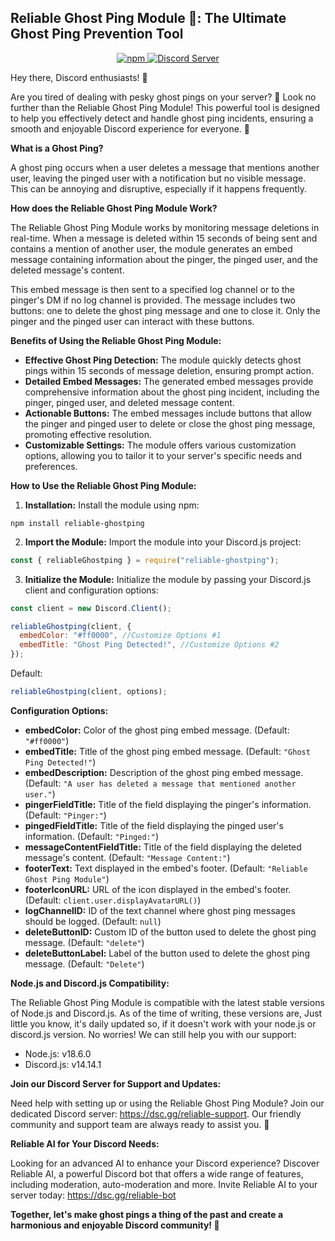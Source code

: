 ## Reliable Ghost Ping Module 👻: The Ultimate Ghost Ping Prevention Tool

<p align="center">
  <a href="https://www.npmjs.com/package/reliable-ghostping">
    <img src="https://img.shields.io/npm/dt/reliable-ghostping?style=for-the-badge" alt="npm" />
  </a>

  <a href="https://discord.com/invite/Rw5gRVqSaK">
    <img src="https://img.shields.io/discord/1029777893112418314?color=5865F2&label=Reliable&style=for-the-badge" alt="Discord Server" />
  </a>
</p>

Hey there, Discord enthusiasts! 👋

Are you tired of dealing with pesky ghost pings on your server? 👻 Look no further than the Reliable Ghost Ping Module! This powerful tool is designed to help you effectively detect and handle ghost ping incidents, ensuring a smooth and enjoyable Discord experience for everyone. 🌟

**What is a Ghost Ping?**

A ghost ping occurs when a user deletes a message that mentions another user, leaving the pinged user with a notification but no visible message. This can be annoying and disruptive, especially if it happens frequently.

**How does the Reliable Ghost Ping Module Work?**

The Reliable Ghost Ping Module works by monitoring message deletions in real-time. When a message is deleted within 15 seconds of being sent and contains a mention of another user, the module generates an embed message containing information about the pinger, the pinged user, and the deleted message's content.

This embed message is then sent to a specified log channel or to the pinger's DM if no log channel is provided. The message includes two buttons: one to delete the ghost ping message and one to close it. Only the pinger and the pinged user can interact with these buttons.

**Benefits of Using the Reliable Ghost Ping Module:**

- **Effective Ghost Ping Detection:** The module quickly detects ghost pings within 15 seconds of message deletion, ensuring prompt action.
- **Detailed Embed Messages:** The generated embed messages provide comprehensive information about the ghost ping incident, including the pinger, pinged user, and deleted message content.
- **Actionable Buttons:** The embed messages include buttons that allow the pinger and pinged user to delete or close the ghost ping message, promoting effective resolution.
- **Customizable Settings:** The module offers various customization options, allowing you to tailor it to your server's specific needs and preferences.

**How to Use the Reliable Ghost Ping Module:**

1. **Installation:** Install the module using npm:

```
npm install reliable-ghostping
```

2. **Import the Module:** Import the module into your Discord.js project:

```javascript
const { reliableGhostping } = require("reliable-ghostping");
```

3. **Initialize the Module:** Initialize the module by passing your Discord.js client and configuration options:

```javascript
const client = new Discord.Client();

reliableGhostping(client, {
  embedColor: "#ff0000", //Customize Options #1
  embedTitle: "Ghost Ping Detected!", //Customize Options #2
});
```

Default:

```javascript
reliableGhostping(client, options);
```

**Configuration Options:**

- **embedColor:** Color of the ghost ping embed message. (Default: `"#ff0000"`)
- **embedTitle:** Title of the ghost ping embed message. (Default: `"Ghost Ping Detected!"`)
- **embedDescription:** Description of the ghost ping embed message. (Default: `"A user has deleted a message that mentioned another user."`)
- **pingerFieldTitle:** Title of the field displaying the pinger's information. (Default: `"Pinger:"`)
- **pingedFieldTitle:** Title of the field displaying the pinged user's information. (Default: `"Pinged:"`)
- **messageContentFieldTitle:** Title of the field displaying the deleted message's content. (Default: `"Message Content:"`)
- **footerText:** Text displayed in the embed's footer. (Default: `"Reliable Ghost Ping Module"`)
- **footerIconURL:** URL of the icon displayed in the embed's footer. (Default: `client.user.displayAvatarURL()`)
- **logChannelID:** ID of the text channel where ghost ping messages should be logged. (Default: `null`)
- **deleteButtonID:** Custom ID of the button used to delete the ghost ping message. (Default: `"delete"`)
- **deleteButtonLabel:** Label of the button used to delete the ghost ping message. (Default: `"Delete"`)

**Node.js and Discord.js Compatibility:**

The Reliable Ghost Ping Module is compatible with the latest stable versions of Node.js and Discord.js. As of the time of writing, these versions are, Just little you know, it's daily updated so, if it doesn't work with your node.js or discord.js version. No worries! We can still help you with our support:

- Node.js: v18.6.0
- Discord.js: v14.14.1

**Join our Discord Server for Support and Updates:**

Need help with setting up or using the Reliable Ghost Ping Module? Join our dedicated Discord server: https://dsc.gg/reliable-support. Our friendly community and support team are always ready to assist you. 🌟

**Reliable AI for Your Discord Needs:**

Looking for an advanced AI to enhance your Discord experience? Discover Reliable AI, a powerful Discord bot that offers a wide range of features, including moderation, auto-moderation and more. Invite Reliable AI to your server today: https://dsc.gg/reliable-bot

**Together, let's make ghost pings a thing of the past and create a harmonious and enjoyable Discord community! 🤝**
